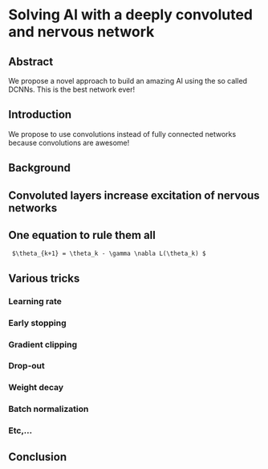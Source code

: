 # Solving AI with a deeply convoluted and nervous network

## Abstract

We propose a novel approach to build an amazing AI using the so called DCNNs. This is the best network ever!

## Introduction
We propose to use convolutions instead of fully connected  networks because convolutions are awesome! 

## Background



## Convoluted layers increase excitation of nervous networks

## One equation to rule them all
 
     $\theta_{k+1} = \theta_k - \gamma \nabla L(\theta_k) $

## Various tricks
### Learning rate
### Early stopping
### Gradient clipping
### Drop-out
### Weight decay
### Batch normalization
### Etc,...


## Conclusion
